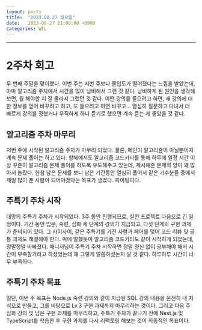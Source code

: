 ```yaml
---
layout: posts
title:  "2023.08.27 일요일"
date:   2023-08-27 21:00:00 +0900
categories: WIL
---
```

---
# 2주차 회고
두 번째 주말을 맞이했다. 이번 주는 저번 주보다 몰입도가 떨어졌다는 느낌을 받았는데, 아마 알고리즘 주차에서 시간을 많이 낭비해서 그런 것 같다. 낭비하게 된 원인을 생각해보면, 뭘 해야할 지 잘 몰라서 그랬던 것 같다. 어떤 강의를 들으려고 하면, 새 강의에 대한 정보를 얻어 바꾸려고 하고, 또 들으려고 하면 바꾸고... 열심히 질문하고 다녀서 더 빠르게 강의를 정했거나 우직하게 하나 듣기로 했으면 계속 듣는 게 좋았을 것 같다.
## 알고리즘 주차 마무리
저번 주에 시작된 알고리즘 주차가 마무리 되었다. 물론, 메인이 알고리즘이 아닐뿐이지 계속 문제 풀이는 하고 있다. 항해에서도 알고리즘 코드카타를 통해 하루에 일정 시간 이상 꾸준히 알고리즘 문제 풀이를 하도록 유도해주고 있는데, 제시해준 문제의 양이 꽤 많아서 놀랐다. 한참 남은 문제를 보니 남은 기간동안 열심히 풀어서 같은 기수분들 중에서 제일 많이 푼 사람이 되어야겠다는 목표가 생겼다. 파이팅이다.
## 주특기 주차 시작
대망의 주특기 주차가 시작되었다. 3주 동안 진행되므로, 실전 프로젝트 다음으로 긴 일정이다. 기간 동안 입문, 숙련, 심화 세 단계의 강의가 지급되고, 다섯 단계의 구현 과제가 준비되어 있다. 그 사이사이, 같은 주특기를 가진 사람과 페어를 맺어 코드 리뷰 및 공통 과제도 해결해야 한다. 위에 말했듯이 알고리즘 코드카타도 같이 시작하게 되었는데, 정말정말 바빠졌다. 매니저님이 주특기 주차 시작하면 정말 정신 없이 공부해야 해서 시간이 부족할거라고 하셨었는데 왜 그렇게 말씀하셨는지 알 것 같다. 하루하루 시간이 너무 부족하다.
## 주특기 주차 목표
일단, 이번 주 목표는 Node.js 숙련 강의와 같이 지급된 SQL 강의 내용을 온전히 내 지식으로 만들고, 그를 바탕으로 Lv.3 구현 과제까지 마무리하는 것이다. 그리고 다음 주 심화 강의 및 남은 구현 과제를 마무리하고, 주특기 주차가 끝나기 전에 Nest.js 및 TypeScript를 학습한 후 구현 과제를 다시 리팩토링 해보는 것이 최종적인 목표이다.